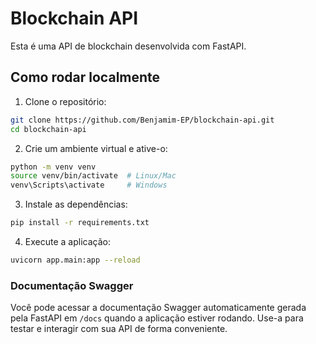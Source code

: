 # Blockchain API

Esta é uma API de blockchain desenvolvida com FastAPI.

## Como rodar localmente

1. Clone o repositório:
```bash
git clone https://github.com/Benjamim-EP/blockchain-api.git
cd blockchain-api
```
2. Crie um ambiente virtual e ative-o:
```bash
python -m venv venv
source venv/bin/activate  # Linux/Mac
venv\Scripts\activate     # Windows
```
3. Instale as dependências:
```bash
pip install -r requirements.txt
```

4. Execute a aplicação:
```bash
uvicorn app.main:app --reload
```

### Documentação Swagger
Você pode acessar a documentação Swagger automaticamente gerada pela FastAPI em `/docs` quando a aplicação estiver rodando. Use-a para testar e interagir com sua API de forma conveniente.